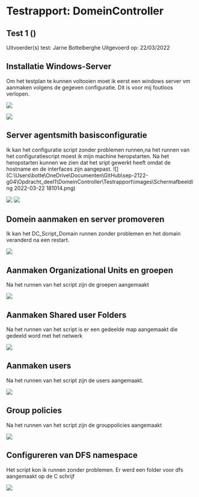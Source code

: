# Testrapport: DomeinController

## Test 1 ()

Uitvoerder(s) test: Jarne Bottelberghe 
Uitgevoerd op: 22/03/2022

## Installatie Windows-Server

Om het testplan te kunnen voltooien moet ik eerst een windows server vm aanmaken volgens de gegeven configuratie. Dit is voor mij foutloos verlopen.

![](./images/instalationDone.png)

![](./images/guestAdditions.png)

## Server agentsmith basisconfiguratie

Ik kan het configuratie script zonder problemen runnen,na het runnen van het configuratiescript moest ik mijn machine heropstarten. Na het heropstarten kunnen we zien dat het sript gewerkt heeft omdat de hostname en de interfaces zijn aangepast.
![](C:\Users\botte\OneDrive\Documenten\GitHub\sep-2122-g04\Opdracht_deel1\DomeinController\Testrapport\images\Schermafbeelding 2022-03-22 181014.png)

![](./images/eth0.png) ![](./images/eth1.png)

## Domein aanmaken  en server promoveren

Ik kan het DC_Script_Domain runnen zonder problemen en het domain veranderd na een restart. 

![](./images/adtree2.png)

## Aanmaken Organizational Units en groepen

Na het runnen van het script zijn de groepen aangemaakt

![](./images/ou.png)

## Aanmaken Shared user Folders

Na het runnen van het script is er een gedeelde map aangemaakt die gedeeld word met het netwerk

![](./images/folder.png)

## Aanmaken users

Na het runnen van het script zijn de users aangemaakt.

![](./images/users.png)

## Group policies

Na het runnen van het script zijn de grouppolicies aangemaakt 

![](./images/grouppolicies.png)

## Configureren van DFS namespace

Het script kon ik runnen zonder problemen. Er werd een folder voor dfs aangemaakt op de C schrijf

![](./images/dfs.png)
